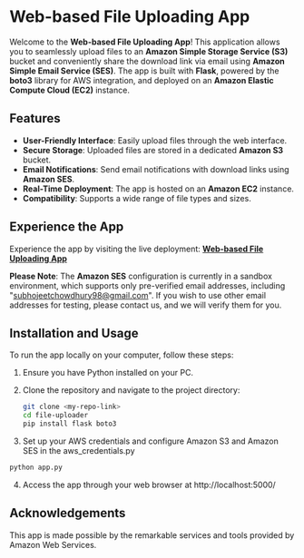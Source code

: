 # Web-based File Uploading App

Welcome to the **Web-based File Uploading App**! This application allows you to seamlessly upload files to an **Amazon Simple Storage Service (S3)** bucket and conveniently share the download link via email using **Amazon Simple Email Service (SES)**. The app is built with **Flask**, powered by the **boto3** library for AWS integration, and deployed on an **Amazon Elastic Compute Cloud (EC2)** instance.

## Features

- **User-Friendly Interface**: Easily upload files through the web interface.
- **Secure Storage**: Uploaded files are stored in a dedicated **Amazon S3** bucket.
- **Email Notifications**: Send email notifications with download links using **Amazon SES**.
- **Real-Time Deployment**: The app is hosted on an **Amazon EC2** instance.
- **Compatibility**: Supports a wide range of file types and sizes.

## Experience the App

Experience the app by visiting the live deployment: [**Web-based File Uploading App**](http://3.95.34.76/)

**Please Note**: The **Amazon SES** configuration is currently in a sandbox environment, which supports only pre-verified email addresses, including "subhojeetchowdhury98@gmail.com". If you wish to use other email addresses for testing, please contact us, and we will verify them for you.

## Installation and Usage

To run the app locally on your computer, follow these steps:

1. Ensure you have Python installed on your PC.

2. Clone the repository and navigate to the project directory:

   ```bash
   git clone <my-repo-link>
   cd file-uploader
   pip install flask boto3
   ```

 
3. Set up your AWS credentials and configure Amazon S3 and Amazon SES in the aws_credentials.py

  ```bash
  python app.py
   ```

4. Access the app through your web browser at http://localhost:5000/

## Acknowledgements

This app is made possible by the remarkable services and tools provided by Amazon Web Services.
